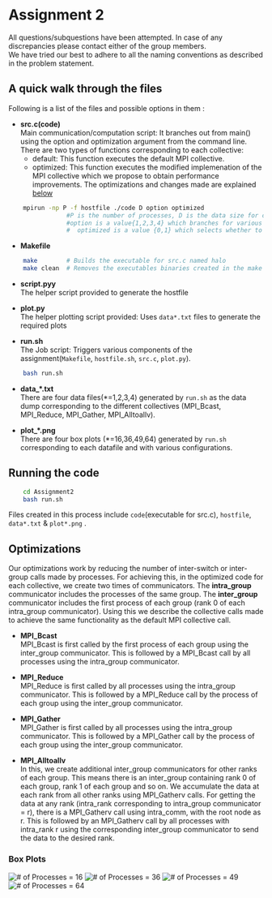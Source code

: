 # Assignment 2

All questions/subquestions have been attempted. In case of any discrepancies please contact either of the group members.<br>
We have tried our best to adhere to all the naming conventions as described in the problem statement.

## A quick walk through the files

Following is a list of the files and possible options in them :

* **src.c(code)** <br>
	Main communication/computation script: It branches out from main() using the option and optimization argument from the command line.<br>
	There are two types of functions corresponding to each collective:
	- default: This function executes the default MPI collective.
	- optimized: This function executes the modified implemenation of the MPI collective which we propose to obtain performance improvements. The optimizations and changes made are explained [below](#Optimizations)

```sh
	mpirun -np P -f hostfile ./code D option optimized   
                #P is the number of processes, D is the data size for communication
				#option is a value{1,2,3,4} which branches for various collectives covered.
                #  optimized is a value {0,1} which selects whether to run the default collective or the optimized version 
```

* **Makefile**

```sh
	make        # Builds the executable for src.c named halo
	make clean  # Removes the executables binaries created in the make process. 
```

*	**script.pyy**<br>
	The helper script provided to generate the hostfile

*	**plot.py**<br>
	The helper plotting script provided: Uses `data*.txt` files to generate the required plots

*	**run.sh**<br>
	The Job script: Triggers various components of the assignment(`Makefile`, `hostfile.sh`, `src.c`, `plot.py`). <br>

```sh
	bash run.sh
```

*	**data_\*.txt**<br>
	There are four data files(\*=1,2,3,4) generated by `run.sh` as the data dump corresponding to the different collectives (MPI_Bcast, MPI_Reduce, MPI_Gather, MPI_Alltoallv).

*	**plot_\*.png**<br>
	There are four box plots (\*=16,36,49,64) generated by `run.sh` corresponding to each datafile and with various configurations.	

## Running the code


```sh
	cd Assignment2
	bash run.sh
```

Files created in this process include `code`(executable for src.c), `hostfile`, `data*.txt` & `plot*.png` .


## Optimizations
Our optimizations work by reducing the number of inter-switch or inter-group calls made by processes. For achieving this, in the optimized code for each collective, we create two times of communicators. The **intra_group** communicator includes the processes of the same group. The **inter_group** communicator includes the first process of each group (rank 0 of each intra_group communicator). Using this we describe the collective calls made to achieve the same functionality as the default MPI collective call.

* **MPI_Bcast** <br>
MPI_Bcast is first called by the first process of each group using the inter_group communicator. This is followed by a MPI_Bcast call by all processes using the intra_group communicator.

* **MPI_Reduce** <br>
MPI_Reduce is first called by all processes using the intra_group communicator. This is followed by a MPI_Reduce call by the process of each group using the inter_group communicator.

* **MPI_Gather** <br>
MPI_Gather is first called by all processes using the intra_group communicator. This is followed by a MPI_Gather call by the process of each group using the inter_group communicator.

* **MPI_Alltoallv** <br>
In this, we create additional inter_group communicators for other ranks of each group. This means there is an inter_group containing rank 0 of each group, rank 1 of each group and so on. We accumulate the data at each rank from all other ranks using MPI_Gatherv calls. For getting the data at any rank (intra_rank corresponding to intra_group communicator = r), there is a MPI_Gatherv call using intra_comm, with the root node as r. This is followed by an MPI_Gatherv call by all processes with intra_rank r using the corresponding inter_group communicator to send the data to the desired rank.



### Box Plots

![# of Processes = 16](plot16.png)
![# of Processes = 36](plot36.png)
![# of Processes = 49](plot49.png)
![# of Processes = 64](plot64.png)
